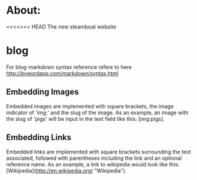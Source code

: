 About:
=============

<<<<<<< HEAD
The new steamboat website

blog
===========
For blog-markdown syntax reference refere to here http://bywordapp.com/markdown/syntax.html

Embedding Images
----------------
Embedded images are implemented with square brackets, the image indicator of 'img:' and the slug of the image. As an example, an image with the slug of 'pigs' will be input in the text field like this: [img:pigs].

Embedding Links
---------------
Embedded links are implemented with square brackets surrounding the text associated, followed with parentheses including the link and an optional reference name. As an example, a link to wikipedia would look like this: \[Wikipedia\]\(http://en.wikipedia.org/ "Wikipedia"\).


